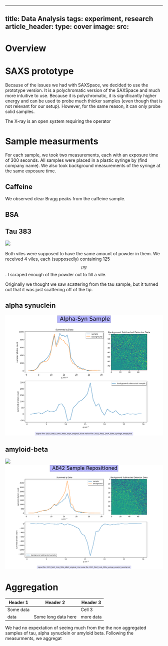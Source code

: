 
---
title: Data Analysis 
tags: experiment, research 
article_header:
  type: cover
  image:
    src: 
---

# Overview 


# SAXS prototype


Because of the issues we had with SAXSpace, we decided to use the prototype version. It is a polychromatic version of the SAXSpace and much more intuitive to use. Because it is polychromatic, it is significantly higher energy and can be used to probe much thicker samples (even though that is not relevant for our setup). However, for the same reason, it can only probe solid samples. 

The X-ray is an open system requiring the operator 

# Sample measurments 
For each sample, we took two measurements, each with an exposure time of 300 seconds. All samples were placed in a plastic syringe by (find company name). We also took background measurements of the syringe at the same exposure time. 
## Caffeine
We observed clear Bragg peaks from the caffeine sample. 
## BSA

## Tau 383

 
 
<img class="image image--md" src="/files/data-feb2/tau383.png">



Both viles were supposed to have the same amount of powder in them. We received 4 viles, each (supposedly) containing 125 $$\mu g$$. I scraped enough of the powder out to fill a vile. 


Originally we thought we saw scattering from the tau sample, but it turned out that it was just scattering off of the tip. 

## alpha synuclein 
<img class="image image--md" src="/files/alphasyn-not-tip.png">


## amyloid-beta
<img class="image image--md" src="/files/data-feb2/AB42Sample-nottip.png">
<img class="image image--md" src="/files/AB42REPOSITIONED.png">

# Aggregation
| Header 1 | Header 2 | Header 3 |
| --- | --- | --------- |
| Some data | | Cell 3 |
| data | Some long data here | more data | 

We had no expextation of seeing much from the the non aggregated samples of tau, alpha synuclein or amyloid beta. Following the measurments, we aggregat
